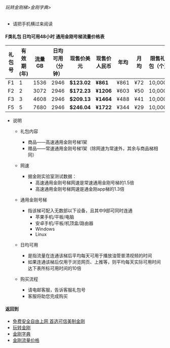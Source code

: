 ###### 玩转金刚梯>金刚字典>

- 请把手机横过来阅读

#### F类礼包 日均可用48小时 通用金刚号梯流量价格表

|礼包号|有效期(年) |流量 GB |日均可用（分钟）|现售价美元|现售价人民币|年均  |月均  | 限售礼包（个）|
|--------|------|-------|--------------|------|-------|-----|-----|--|
| F1 	 |1	|1536	| 2946	 | <strong> $123.02	|<strong>¥861 	 |¥861	|¥72	|10,000|																
| F2 	 |2	|3072	| 2946 	 | <strong> $172.23	|<strong>¥1206 	 |¥603	|¥50	|10,000|																
| F3 	 |3	|4608	| 2946 	 | <strong> $209.13	|<strong>¥1464 	 |¥488	|¥41	|10,000|																	
| F5 	 |5	|7680	| 2946 	 | <strong> $246.04	|<strong>¥1722 	 |¥344	|¥29	|10,000|																	

- 说明
  - 礼包内容
    - 商品——高速通用金刚号梯1架
    - 赠品——常速通用金刚号梯1架（除网速为常速外，其余与商品梯相同）

  - 网速
    - 据金刚实验室测试数据：
      - 高速通用金刚号梯网速是常速通用金刚号梯的1.5倍
      - 高速通用金刚号梯网速是通金刚app梯的1.3倍

  - 通用金刚号梯
    - 指该梯可配入无数部以下设备，且其中9部可同时连通
      - 苹果手机/平板/电脑
      - 安卓手机/平板/机顶盒/路由器
      - Windows
      - Linux

  - 日均可用
    - 是指流量在连通该梯后平均每天可用于播放油管普清视频的时间
    - 如果连通该梯后仅用于浏览网页、上推等，则平均每天实际可用时间达下表所标可用时间的10倍

  - 购买流程
    - 请电邮客服，告诉客服礼包号
    - 客服将助您完成购买

#### 返回到
- [免费安全自由上网 首选可信美制金刚](https://github.com/a2zitpro/web/blob/master/%E5%BE%80%E5%90%8E%E7%BF%BB.md)
- [玩转金刚](https://github.com/a2zitpro/web/blob/master/LadderFree/A.md)
- [金刚字典](https://github.com/a2zitpro/web/blob/master/LadderFree/kkDictionary/KKDictionary.md)
- [金刚流量价格](https://github.com/a2zitpro/web/blob/master/LadderFree/kkDictionary/Price/KKDTPrice.md)
